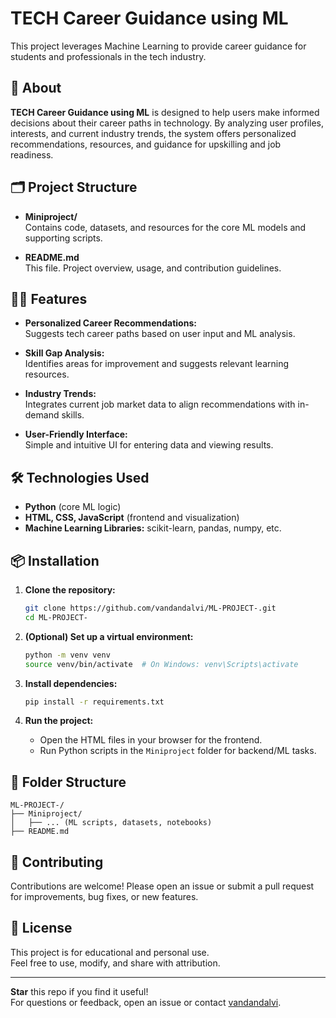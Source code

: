 # TECH Career Guidance using ML

This project leverages Machine Learning to provide career guidance for students and professionals in the tech industry.

## 🚀 About

**TECH Career Guidance using ML** is designed to help users make informed decisions about their career paths in technology. By analyzing user profiles, interests, and current industry trends, the system offers personalized recommendations, resources, and guidance for upskilling and job readiness.

## 🗂️ Project Structure

- **Miniproject/**  
  Contains code, datasets, and resources for the core ML models and supporting scripts.

- **README.md**  
  This file. Project overview, usage, and contribution guidelines.

## 🧑‍💻 Features

- **Personalized Career Recommendations:**  
  Suggests tech career paths based on user input and ML analysis.

- **Skill Gap Analysis:**  
  Identifies areas for improvement and suggests relevant learning resources.

- **Industry Trends:**  
  Integrates current job market data to align recommendations with in-demand skills.

- **User-Friendly Interface:**  
  Simple and intuitive UI for entering data and viewing results.

## 🛠️ Technologies Used

- **Python** (core ML logic)
- **HTML, CSS, JavaScript** (frontend and visualization)
- **Machine Learning Libraries:** scikit-learn, pandas, numpy, etc.

## 📦 Installation

1. **Clone the repository:**
   ```bash
   git clone https://github.com/vandandalvi/ML-PROJECT-.git
   cd ML-PROJECT-
   ```

2. **(Optional) Set up a virtual environment:**
   ```bash
   python -m venv venv
   source venv/bin/activate  # On Windows: venv\Scripts\activate
   ```

3. **Install dependencies:**
   ```bash
   pip install -r requirements.txt
   ```

4. **Run the project:**
   - Open the HTML files in your browser for the frontend.
   - Run Python scripts in the `Miniproject` folder for backend/ML tasks.

## 📁 Folder Structure

```
ML-PROJECT-/
├── Miniproject/
│   ├── ... (ML scripts, datasets, notebooks)
├── README.md
```

## 🤝 Contributing

Contributions are welcome! Please open an issue or submit a pull request for improvements, bug fixes, or new features.

## 📄 License

This project is for educational and personal use.  
Feel free to use, modify, and share with attribution.

---

**Star** this repo if you find it useful!  
For questions or feedback, open an issue or contact [vandandalvi](https://github.com/vandandalvi).
